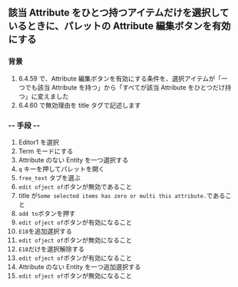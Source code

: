 ## 該当 Attribute をひとつ持つアイテムだけを選択しているときに、パレットの Attribute 編集ボタンを有効にする

### 背景

1. 6.4.59 で、Attribute 編集ボタンを有効にする条件を、選択アイテムが「一つでも該当 Attribute を持つ」から「すべてが該当 Attribute をひとつだけ持つ」に変えました
2. 6.4.60 で無効理由を title タグで記述します

### -- 手段 --

1. Editor1 を選択
2. Term モードにする
3. Attribute のない Entity を一つ選択する
4. `q` キーを押してパレットを開く
5. `free_text` タブを選ぶ
6. `edit ofject of`ボタンが無効であること
7. title が`Some selected items has zero or multi this attribute.`であること
8. `add to`ボタンを押す
9. `edit ofject of`ボタンが有効になること
10. `E18`を追加選択する
11. `edit ofject of`ボタンが無効になること
12. `E18`だけを選択解除する
13. `edit ofject of`ボタンが有効になること
14. Attribute のない Entity を一つ追加選択する
15. `edit ofject of`ボタンが無効になること
